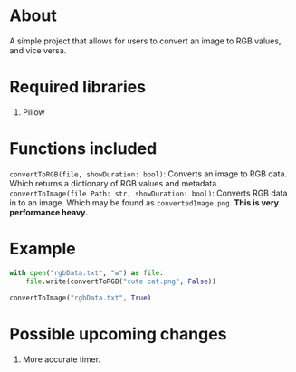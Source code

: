 # About
A simple project that allows for users to convert an image to RGB values, and vice versa.

# Required libraries
1. Pillow

# Functions included
`convertToRGB(file, showDuration: bool)`: Converts an image to RGB data. Which returns a dictionary of RGB values and metadata. <br>
`convertToImage(file Path: str, showDuration: bool)`: Converts RGB data in to an image. Which may be found as `convertedImage.png`. **This is very performance heavy.**

# Example
```python
with open("rgbData.txt", "w") as file:
    file.write(convertToRGB("cute cat.png", False))
    
convertToImage("rgbData.txt", True)
```

# Possible upcoming changes
1. More accurate timer.
